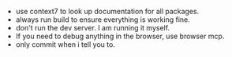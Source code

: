 - use context7 to look up documentation for all packages.
- always run build to ensure everything is working fine.
- don't run the dev server. I am running it myself.
- If you need to debug anything in the browser, use browser mcp.
- only commit when i tell you to.
